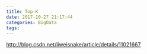 ```yaml
---
title: Top-K
date: 2017-10-27 21:17:44
categories: BigData
tags:
---
```


http://blog.csdn.net/liweisnake/article/details/11021667
